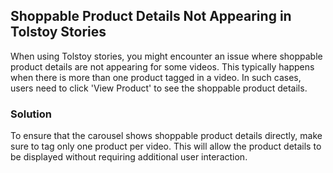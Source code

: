 ## Shoppable Product Details Not Appearing in Tolstoy Stories

When using Tolstoy stories, you might encounter an issue where shoppable product details are not appearing for some videos. This typically happens when there is more than one product tagged in a video. In such cases, users need to click 'View Product' to see the shoppable product details.

### Solution
To ensure that the carousel shows shoppable product details directly, make sure to tag only one product per video. This will allow the product details to be displayed without requiring additional user interaction.
